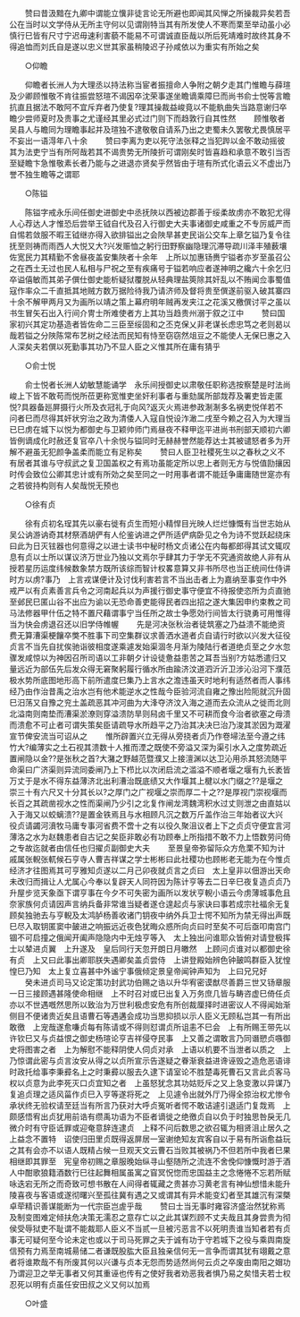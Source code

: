 <!-- { "loadSidebar": true } -->
　　赞曰昔汲黯在九卿中谓能立懻非徒言论无所避也即闻其风惮之所操裁异矣若吾公在当时以文学侍从无所主守何以见谓刚特当其有所发使人不寒而栗至举动虽小必慎行巳皆有尺寸宁迟毋速利害藐不能易不可谓诚直臣哉以所后死靖难时故终其身不得追恤而刘氏自是遂以忠义世其家虽稍陵迟子孙咸依以为重实有所始之矣 

　　○仰瞻 

　　仰瞻者长洲人为大理丞以持法称当宦者振擅命人争附之朝夕走其门惟瞻与薛瑄及少卿顾惟敬不肯往振尝怒瑄不谒因卒沈荣事遂坐瞻谪乘障巳而尚书俞士悦等言瞻抗直且据法不敢阿不宜斥弃者乃使复?理其操裁益峻竟以不能骫曲失当路意谢归卒瞻少尝师夏时及贵事之尤谨经其里必式过门则下而趋敦行自其性然 
　　顾惟敬者吴县人与瞻同为理瞻事起并及瑄独不逮敬敬自请系乃出之吏蜀未久罢敬尤畏慎居平不妄出一语淂年八十余 
　　赞曰李离为吏以死守法张释之当犯跸以金不敢动摇彼其为法吏宁当有所阿哉若其不谒贵势无所陵折可谓刚矣时皆喜趋和承意不敢引当否至疑瞻卞急惟敬素长者乃能与之进退亦贤矣乎然皆由于瑄有所式化语云义不虚出乃誉不独生瞻等之谓耶 

　　○陈镒 

　　陈镒字戒永乐间任御史进御史中丞抚陜以西被边郡善于绥柔故虏亦不敢犯尤得人心荐达人才惟恐后尝举王钺自代及召入行御史大夫事诸御史咸重之不专厉威严而自惕若敛服不暇王钺继亦得入欲排镒出之会陜旱甚吏民诣公交车上章乞镒乃复令往抚至则祷而雨西人大悦又大?兴发赈恤之躬行田野察幽隐理沉滞导疏川泽丰殖薮壤佐宽民力其精勤不舍昼夜盖安集陜者十余年　上所以加惠钖赉宁镒者亦岁至虽召公之在西土无过也民人私相与尸祝之至有疾痛号于镒若响应者遂神明之纔六十余乞归卒谥僖敏而其弟子僎仕御史能析疑狱覆脱从轻典理盐筴除其奸乱以不贿闻佥事蜀值寇作率众二千直抵其地贼方数万据险待我乃请济师及督将贵至僎遂前驱入破其寨四十余不解甲两月又为画所以靖之策上幕府明年贼再发夹江之花溪又檄僎讨平之虽以书生冒矢石出入行间介冑士所难使者方上其功当趋贵州溺于叙之江中 
　　赞曰国家初兴其定功基造者皆佐命二三臣至绥固和之丕克保乂非老谋长虑忠笃之老则曷以哉若镒之分陜陈常布艺树之经法而民知有恃至窃窃然俎豆之不能使人无保巳惠之入人深矣夫若僎以死勤事其功乃不显人臣之义惟其所在庸有猜乎 

　　○俞士悦 

　　俞士悦者长洲人幼敏慧能诵学　永乐间授御史以肃敬任职称选按察楚是时法尚峻上下皆不敢苟而悦所莅更称宽惟吏坐奸利事者与重劾属所部烖荐及署吏皆走匿悦?具器备廵屏摄行火所及衣冠礼于向风?返灭火焉进参政淛淛多名祸吏悦佯若不问者巳而尽得其奸状穷治之政为清倭人入寇自悦设泎澉二戌至今赖之召入为大理当已巳虏在城下以悦为都御史与卫颖帅师门焉昼夜不释甲迄平进尚书刑部天顺初六卿皆例谪成化时赦还复官卒八十余悦与镒同时无赫赫誉然能荐达士其被谴怒者多为开解不避虽无犯颜争盖柔而能立有足称矣 
　　赞曰人臣卫社稷死生以之春秋之义不有居者其谁与守叔武之复卫国盖权之有焉功虽能定所以忠上者则无方与悦值劻攘因时传会致位公卿其忠计或有所効之矣至同之一时用事者谓不能廷争庸庸随世寔亦有之若彼持构则有人矣哉悦无预也 

　　○徐有贞 

　　徐有贞初名珵其先以豪右徙有贞生而短小精悍目光映人烂烂慷慨有当世志始从吴公讷游讷奇其材祭酒胡俨有人伦鉴讷进之俨所适俨病卧见之令为诗不觉跃起绕床曰此为日灭铉器也何意得之以进士读书中秘时杨文贞诸公在内每都郎得其试文辄叹息有贞以士所以谋议济万世业乃独以文焉尔乎肆其力于学无不究通资故绝人非有从授若星历运度纬候数象禁方既所该综而智计权畧意算又非书所尽也当正统间仕侍讲时方以虏?事乃　上言戎谋便计及讨伐利害若言不当出击者上为嘉纳至事变作中外戒严以有贞素善言兵令之河南起兵以为声援行御史事守便宜不待报使恣所为贞直驰至邺民巳匿山谷不出应为谕以无恐命善吏能得民者四出招之遂大集因申约束教之司马法修器甲什伍之特不置尺藉谓事宁当任所之故士争愿効行间皆太行骁勇可用惟得当为快会虏退召还以旧学侍帷幄 
　　先是河决张秋治者徒筑塞之乃益溃不能绝资费无算漕渠梗饟卒獘不胜事下司空集群议求善洒水道者贞自请行时欲以兴发大征役贞言不当先自扰俟驰诣彼相度遂乘遽发始渠涸冬月渐为陵陆行者道绝贞至之夕水忽骤发咸惊以为神因召所司语以工非朝夕计设徒惫益患苦之耳吾当别?方姑悉遣归又量远近为部伍先后发众得无窘聚躬履行循水所由踰济汶道泗沂沂卫涉沁沿河下濮范极水势所底图地形高下前所遣度巳集乃上言水之澹违虽天时地利有适然者而人事纬经乃由作治昔禹之治水岂有他术能逆水之性哉今臣验河流自雍之豫出险阨就沉升固巳汨荡又自豫之兖土盖疏恶其冲河曲为大浲夺济汶入海之道而去众流从之徙而北则北溢南则南垫而漕渠淤潦则穿溢溃防旱则舄卤千里又不可耕而食今治者欲塞之毋溃而溃愈不可止者可谓失策矣臣请疏导水所趋平之乃治其决决巳治乃浚其淤因为溉濯宣节俾安流当可诏从之 
　　惟所辟置兴立无得从旁挠者贞乃作卷埽法至今遵之纬竹大?编薄实之土石视其溃数十人推而湮之既使不旁溢又深为渠引水入之度势疏近置闸隐以金??是张秋之首?大潴之野越范暨濮又上接澶渊以达卫沁用杀其怒流随平命渠曰广济渠则异流同委闸乃上下栉比以次闭启流之滥溢不顺者堰之堰有九长袤皆万丈于是水不得东益薄济北出利漕治既底绩又大作堰其上楗以水门缀之??是堰之崇三十有六尺又十分其长以?之厚门之广视堰之崇而厚二十之??是厚视门崇视堰而长百之其疏凿视水之性而渠闸乃少引之北复作闸龙湾魏湾积水过丈则泄之由直姑以入于海又以蛟螭溃??是置金铁焉且与水相顾凡沉之数万斤盖作治三年始者议大兴役贞请蠲河濆牧马庸专事河省费不啻十之有以役久聚沮议者上下之贞贞守便宜言河薄洛之水为赵魏患者自古记之矣臣非敢必有功顾奉上所指措不敢不力上悟数劳问倚之专故迄就者由信任也归擢贞副御史大夫 
　　至景皇帝弥留际众方危栗不知为计戚属张輗张軏候石亨寺人曹吉祥谋之学士彬彬曰此社稷功也顾彬老无能为在今惟贞经济才往图焉其可亨雅知贞遂以二月己卯夜就贞言之贞曰　太上皇非以佃游出天命未改归而揖让人尤属心今奉以复辟天人同符因为陈计亨等去二日辛巳夜复造贞贞乃升屋步览天象亟下谓亨事在今夕不可失密为画所以发状亨輗小语云今虏薄城事危且奈家族何贞请因声言纳兵备非常谁当疑者遂仓遑起贞与家诀曰事若成宗社福余无复顾矣独驰去与亨輗及太鸿胪杨善收诸门钥夜中纳外兵卫士愕不知所为禁无得出声既巳尽入取钥匿窦中皷进之响振远近夜色犹晦众惑所向贞曰时至矣不可后亟叩南宫门锢不可启撞之俄闻开阖声隐隐内中无烛亨等入　太上独出问谁耶众皆俯对请登极挥士以辇进贞翼　上升遂及　皇后同行天忽开朗日月皦然　上顾问贞谁对以都御史徐有贞　上又曰此事出卿耶朕失遇卿矣盖贞尝侍　上讲登殿始辨色钟皷鸣群臣入犹惶惶巳乃知　太上复立喜甚中外谧宁事俄倾定景皇帝闻钟声知为　上曰兄兄好 
　　癸未进贞司马又论定策功封武功伯赐之诰以升华宥密谟猷尽善爵三世又钖章服一日三接顾遇甚隆使命相继　上不时召对或巳出复入万务庶几皆与畴咨虚巳倚任贞亦以不世遇嘅然思所以致治为万世利极虑安危有所创裁厘择时进密议人不得闻始渐侧目不便诸贵近矣且语曹石等遇遘会成功当思抑损以示人臣义无顾私岂其一有所出敢徼　上宠哉遂愈嗛贞每有陈请或不得则怼谓贞所诅恚不巳会　上有所赐王带先以许钦巳又与贞益恨之御史杨瑄论亨吉祥侵夺民事　上又善之谓敢言乃同谮愬贞嗾御史将图害之者　上为解慰不能释阴使人伺贞对承　上语以机要不当泄者以质之　上乃惊谓此密与贞言汝安从得之以贞所宣示告遂疑之眷渐衰益进谗诬毁之造危恶语诽时政托给事李秉彛名上之时秉彛以服去久逮下请室论不胜楚毒死曹石又言此贞客马权以贞意为此李死灭口贞宜知之者　上虽怒犹念其功姑贬斥之又上急变激以异谋乃复追贞理之适风菑作贞巳入亨等遂将死之　上见遽令出就外厅乃得全掠治权尤惨令承状终无验权请至廷当有所言乃获对大呼贞冤听者愕不敢诘遽引退适门复烖焉　上颇感悟宥出贞犹用前诰有缵禹功语为不臣者谪徙之绝徼贞自以负于时独思咎戾无几微介时有守臣诋罪或迎奄意辞连逮贞　上释不问后数思之欲召辄为相贤沮止居久之　上益念不置特　诏使归田里贞既得返屏居一室谢绝知友宾客自以于易有所诣愈益玩之其有会亦不以语人既精占候一旦观天文云曹石当败其被祸乃不但若所中我者巳果相继即其罪至　宪皇帝初赐之章服晚始纵寻山壑随所之流连不舍俛仰慷慨时游于酒人中酣歌狼籍酒数行巳往起舞相属虽寓之窅冥怳惚而忠国益主之念惓惓不忘若所赋咏迭宕无所之而奇致可想书散在人间得者辄藏之贵甚亦习黄老言有神仙想惜未能升陵喜夜与客语或遂彻曙兴至孤往冀有遇之又或谓其有异术能变幻者至其雄沉有深槩卓荦精识善谋能断为一代宗臣岂虗乎哉 
　　赞曰士当无事时雍容济盛治然犹称焉及制变图难定倾扶危决策无濡忍之意存亡以之此其谋烈顾不丈夫哉且其身尝贵为彻侯受辱狱吏不耻谓不能裁耶人臣义不当贰一旦被污恶言不以死明责谁当知者若有贞事无可疑何至今论未定也或以于司马死罪之夫于诚有功于守若城下之役与乘舆南旋信预有力焉至南城昜储二者谦既股肱大臣且独亲信何无一言争而谓其犹有翊戴之意者将谁欺哉不有所废其何以兴谦与贞本无怨而势适然尚何云贞之卒废由南阳之媢功乃谓迎卫之举无事者又何其重诬也传有之使好我者劝恶我者惧乃易之矣惜夫若士权忍死以明有贞虽任安田叔之义又何以加焉 

　　○叶盛 

